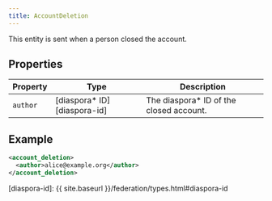 ```yaml
---
title: AccountDeletion
---
```


This entity is sent when a person closed the account.

## Properties

| Property | Type                         | Description                              |
| -------- | ---------------------------- | ---------------------------------------- |
| `author` | [diaspora\* ID][diaspora-id] | The diaspora\* ID of the closed account. |

## Example

~~~xml
<account_deletion>
  <author>alice@example.org</author>
</account_deletion>
~~~

[diaspora-id]: {{ site.baseurl }}/federation/types.html#diaspora-id
